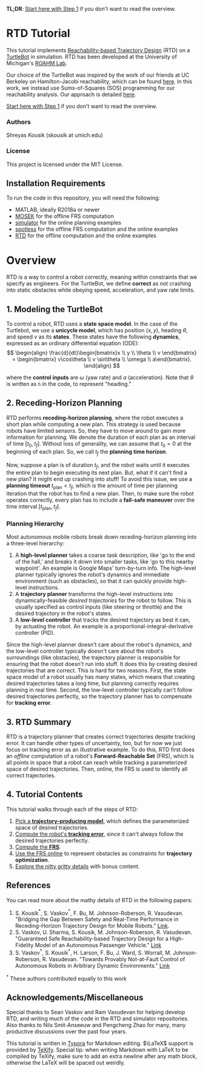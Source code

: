 **TL;DR**: [Start here with Step 1](https://github.com/skousik/RTD_tutorial/tree/master/step_1_desired_trajectories) if you don't want to read the overview.

# RTD Tutorial

This tutorial implements [Reachability-based Trajectory Design](https://github.com/ramvasudevan/RTD) (RTD) on a [TurtleBot](https://www.turtlebot.com/turtlebot2/) in simulation. RTD has been developed at the University of Michigan's [ROAHM Lab](http://www.roahmlab.com/).

Our choice of the TurtleBot was inspired by the work of our friends at UC Berkeley on Hamilton-Jacobi reachability, which can be found [here](https://abajcsy.github.io/safe_navigation/). In this work, we instead use Sums-of-Squares (SOS) programming for our reachability analysis. Our approach is detailed [here](https://arxiv.org/abs/1809.06746).

[Start here with Step 1](https://github.com/skousik/RTD_tutorial/tree/master/step_1_desired_trajectories) if you don't want to read the overview.

### Authors
Shreyas Kousik (skousik at umich.edu)

### License
This project is licensed under the MIT License.



## Installation Requirements

To run the code in this repository, you will need the following:
* MATLAB, ideally R2018a or newer
* [MOSEK](https://www.mosek.com/) for the offline FRS computation
* [simulator](https://github.com/skousik/simulator) for the online planning examples
* [spotless](https://github.com/spot-toolbox/spotless) for the offline FRS computation and the online examples
* [RTD](https://github.com/ramvasudevan/RTD) for the offline computation and the online examples

# Overview
RTD is a way to control a robot correctly, meaning within constraints that we specify as engineers. For the TurtleBot, we define **correct** as not crashing into static obstacles while obeying speed, acceleration, and yaw rate limits.

## 1. Modeling the TurtleBot
To control a robot, RTD uses a **state space model**. In the case of the Turtlebot, we use a **unicycle model**, which has position $(x,y)$, heading $\theta$, and speed $v$ as its **states**. These states have the following **dynamics**, expressed as an ordinary differential equation (ODE):
$$
\begin{align}
\frac{d}{dt}\begin{bmatrix}x \\ y \\ \theta \\ v \end{bmatrix} = \begin{bmatrix} v\cos\theta \\ v \sin\theta \\ \omega \\ a\end{bmatrix}.
\end{align}
$$



where the **control inputs** are $\omega$ (yaw rate) and $a$ (acceleration). Note that $\theta$ is written as `h` in the code, to represent "heading."



## 2. Receding-Horizon Planning

RTD performs **receding-horizon planning**, where the robot executes a short plan while computing a new plan. This strategy is used because robots have limited sensors. So, they have to move around to gain more information for planning. We denote the duration of each plan as an interval of time $[t_0,t_f]$. Without loss of generality, we can assume that $t_0 = 0$ at the beginning of each plan. So, we call $t_f$ the **planning time horizon**.

Now, suppose a plan is of duration $t_f$, and the robot waits until it executes the entire plan to begin executing its next plan. But, what if it can't find a new plan? It might end up crashing into stuff! To avoid this issue, we use a **planning timeout** $t_{\mathrm{plan}} < t_f$, which is the amount of time per planning iteration that the robot has to find a new plan. Then, to make sure the robot operates correctly, every plan has to include a **fail-safe maneuver** over the time interval $[t_{\mathrm{plan}}, t_f]$.

### Planning Hierarchy

Most autonomous mobile robots break down receding-horizon planning into a three-level hierarchy:
1. A **high-level planner** takes a coarse task description, like 'go to the end of the hall,' and breaks it down into smaller tasks, like 'go to this nearby waypoint'. An example is Google Maps' turn-by-turn info. The high-level planner typically ignores the robot's dynamics and immediate environment (such as obstacles), so that it can quickly provide high-level instructions.
2. A **trajectory planner** transforms the high-level instructions into dynamically-feasible *desired trajectories* for the robot to follow. This is usually specified as control inputs (like steering or throttle) and the desired trajectory in the robot's states.
3. A **low-level controller** that tracks the desired trajectory as best it can, by actuating the robot. An example is a proportional-integral-derivative controller (PID).

Since the high-level planner doesn't care about the robot's dynamics, and the low-level controller typically doesn't care about the robot's surroundings (like obstacles), the trajectory planner is responsible for ensuring that the robot doesn't run into stuff. It does this by creating desired trajectories that are correct. This is hard for two reasons. First, the state space model of a robot usually has many states, which means that creating desired trajectories takes a long time, but planning correctly requires planning in real time. Second, the low-level controller typically can't follow desired trajectories perfectly, so the trajectory planner has to compensate for **tracking error**.



## 3. RTD Summary

RTD is a trajectory planner that creates correct trajectories despite tracking error. It can handle other types of uncertainty, too, but for now we just focus on tracking error as an illustrative example. To do this, RTD first does an *offline* computation of a robot's **Forward-Reachable Set** (FRS), which is all points in space that a robot can reach while tracking a parameterized space of desired trajectories. Then, online, the FRS is used to identify all correct trajectories.



## 4. Tutorial Contents
This tutorial walks through each of the steps of RTD:
1. [Pick a **trajectory-producing model**](https://github.com/skousik/RTD_tutorial/tree/master/step_1_desired_trajectories), which defines the parameterized space of desired trajectories.
2. [Compute the robot's **tracking error**](https://github.com/skousik/RTD_tutorial/tree/master/step_2_error_function), since it can't always follow the desired trajectories perfectly.
3. [Compute the **FRS**](https://github.com/skousik/RTD_tutorial/tree/master/step_3_FRS_computation).
4. [Use the FRS online](https://github.com/skousik/RTD_tutorial/tree/master/step_4_online_planning) to represent obstacles as constraints for **trajectory optimization**.
5. [Explore the nitty gritty details](https://github.com/skousik/RTD_tutorial/tree/master/step_5_extras) with bonus content.



## References

You can read more about the mathy details of RTD in the following papers:
1. S. Kousik$^*$, S. Vaskov$^*$, F. Bu, M. Johnson-Roberson, R. Vasudevan. "Bridging the Gap Between Safety and Real-Time Performance in Receding-Horizon Trajectory Design for Mobile Robots." [Link](https://arxiv.org/abs/1809.06746).
2. S. Vaskov, U. Sharma, S. Kousik, M. Johnson-Roberson, R. Vasudevan. "Guaranteed Safe Reachability-based Trajectory Design for a High-Fidelity Model of an Autonomous Passenger Vehicle." [Link](https://arxiv.org/abs/1902.01786)
3. S. Vaskov$^*$, S. Kousik$^*$, H. Larson, F. Bu, J. Ward, S. Worrall, M. Johnson-Roberson, R. Vasudevan. "Towards Provably Not-at-Fault Control of Autonomous Robots in Arbitrary Dynamic Environments." [Link](https://arxiv.org/abs/1902.02851)

$^*$ These authors contributed equally to this work



## Acknowledgements/Miscellaneous

Special thanks to Sean Vaskov and Ram Vasudevan for helping develop RTD, and writing much of the code in the RTD and simulator repositories. Also thanks to Nils Smit-Anseeuw and Pengcheng Zhao for many, many productive discussions over the past four years.

This tutorial is written in [Typora]([https://typora.io](https://typora.io/)) for Markdown editing. $\LaTeX$ support is provided by [TeXify](https://github.com/apps/texify). Special tip: when writing Markdown with LaTeX to be compiled by TeXify, make sure to add an extra newline after any math block, otherwise the LaTeX will be spaced out weirdly.